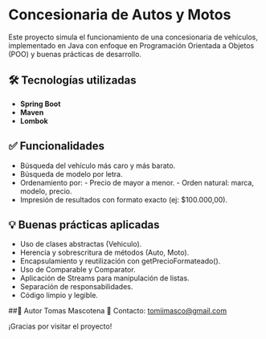 # Concesionaria de Autos y Motos

Este proyecto simula el funcionamiento de una concesionaria de vehículos, implementado en Java con enfoque en Programación Orientada a Objetos (POO) y buenas prácticas de desarrollo.

## 🛠 Tecnologías utilizadas
- **Spring Boot**
- **Maven**
- **Lombok**

## ✅ Funcionalidades
- Búsqueda del vehículo más caro y más barato.
- Búsqueda de modelo por letra.
- Ordenamiento por:
                    - Precio de mayor a menor.
                    - Orden natural: marca, modelo, precio.
- Impresión de resultados con formato exacto (ej: $100.000,00).

## 💡 Buenas prácticas aplicadas
- Uso de clases abstractas (Vehiculo).
- Herencia y sobrescritura de métodos (Auto, Moto).
- Encapsulamiento y reutilización con getPrecioFormateado().
- Uso de Comparable y Comparator.
- Aplicación de Streams para manipulación de listas.
- Separación de responsabilidades.
- Código limpio y legible.

##👤 Autor
Tomas Mascotena
📧 Contacto: tomiimasco@gmail.com

¡Gracias por visitar el proyecto!
